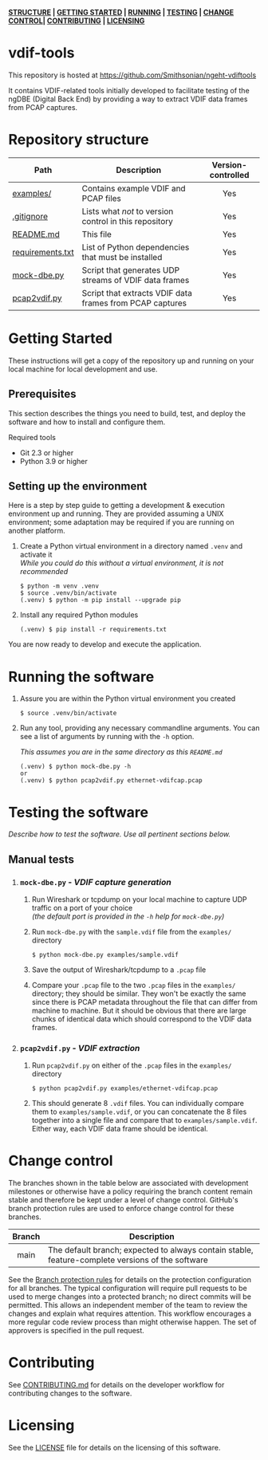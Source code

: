 **[STRUCTURE][] | [GETTING STARTED][] | [RUNNING][] | [TESTING][] | [CHANGE CONTROL][]| [CONTRIBUTING][] | [LICENSING][]**

# vdif-tools
[r]: #repo

This repository is hosted at https://github.com/Smithsonian/ngeht-vdiftools

It contains VDIF-related tools initially developed to facilitate testing of the ngDBE (Digital
Back End) by providing a way to extract VDIF data frames from PCAP captures.

# Repository structure
[structure]: #repository-structure "Repository structure"

|Path|Description|Version-controlled|
|--|--|:--:|
| [examples/](./examples/)  | Contains example VDIF and PCAP files | Yes |
| [.gitignore](.gitignore)  | Lists what *not* to version control in this repository | Yes |
| [README.md](README.md)    | This file | Yes |
| [requirements.txt](requirements.txt)  | List of Python dependencies that must be installed | Yes |
| [mock-dbe.py](mock-dbe.py)  | Script that generates UDP streams of VDIF data frames | Yes |
| [pcap2vdif.py](pcap2vdif.py)  | Script that extracts VDIF data frames from PCAP captures | Yes |

# Getting Started
[getting started]: #getting-started "Getting Started"

These instructions will get a copy of the repository up and running on your local machine for
local development and use.

## Prerequisites

This section describes the things you need to build, test, and deploy the software and how to
install and configure them.

Required tools
* Git 2.3 or higher
* Python 3.9 or higher

## Setting up the environment

Here is a step by step guide to getting a development & execution environment up and running.
They are provided assuming a UNIX environment; some adaptation may be required if you are running
on another platform.

1. Create a Python virtual environment in a directory named `.venv` and activate it  
    _While you could do this without a virtual environment, it is not recommended_

    ```
    $ python -m venv .venv
    $ source .venv/bin/activate
    (.venv) $ python -m pip install --upgrade pip
    ```

1. Install any required Python modules

    ```
    (.venv) $ pip install -r requirements.txt
    ```

You are now ready to develop and execute the application.

# Running the software
[running]: #running-the-software "Running the software"

1. Assure you are within the Python virtual environment you created

    ```
    $ source .venv/bin/activate
    ```

1. Run any tool, providing any necessary commandline arguments. You can see a list of arguments
by running with the `-h` option.

    _This assumes you are in the same directory as this `README.md`_

    ```
    (.venv) $ python mock-dbe.py -h
    or
    (.venv) $ python pcap2vdif.py ethernet-vdifcap.pcap
    ```

# Testing the software
[testing]: #testing-the-software "Testing the software"

*Describe how to test the software. Use all pertinent sections below.*

## Manual tests

1. ### `mock-dbe.py` - *VDIF capture generation*
    1. Run Wireshark or tcpdump on your local machine to capture UDP traffic on a port of your
    choice  
    *(the default port is provided in the `-h` help for `mock-dbe.py`)*
    1. Run `mock-dbe.py` with the `sample.vdif` file from the `examples/` directory
        ```
        $ python mock-dbe.py examples/sample.vdif
        ```
        
    1. Save the output of Wireshark/tcpdump to a `.pcap` file
    1. Compare your `.pcap` file to the two `.pcap` files in the `examples/` directory; they should
    be similar. They won't be exactly the same since there is PCAP metadata throughout the file
    that can differ from machine to machine. But it should be obvious that there are large chunks
    of identical data which should correspond to the VDIF data frames.

1. ### `pcap2vdif.py` - *VDIF extraction*
    1. Run `pcap2vdif.py` on either of the `.pcap` files in the `examples/` directory
        ```
        $ python pcap2vdif.py examples/ethernet-vdifcap.pcap
        ```
    1. This should generate 8 `.vdif` files. You can individually compare them to
    `examples/sample.vdif`, or you can concatenate the 8 files together into a single file and
    compare that to `examples/sample.vdif`. Either way, each VDIF data frame should be identical.

# Change control
[change control]: #change-control "Change control"

The branches shown in the table below are associated with development milestones or otherwise have a policy requiring the branch content remain stable and therefore be kept under a level of change control. GitHub's branch protection rules are used to enforce change control for these branches.

| Branch | Description |
|:---:|---|
| main | The default branch; expected to always contain stable, feature-complete versions of the software |

See the [Branch protection rules](https://github.com/Smithsonian/ngeht-vdiftools/settings/branches) for details on the protection configuration for all branches. The typical configuration will require pull requests to be used to merge changes into a protected branch; no direct commits will be permitted. This allows an independent member of the team to review the changes and explain what requires attention. This workflow encourages a more regular code review process than might otherwise happen. The set of approvers is specified in the pull request.

# Contributing
[contributing]: #contributing "Contributing"

See [CONTRIBUTING.md](CONTRIBUTING.md) for details on the developer workflow for contributing changes to the software.

# Licensing
[licensing]: #licensing "Licensing"

See the [LICENSE](LICENSE) file for details on the licensing of this software.

